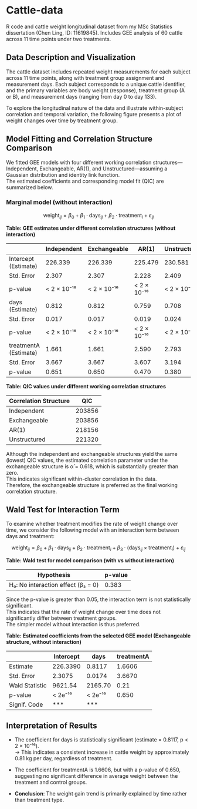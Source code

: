 # Cattle-data
R code and cattle weight longitudinal dataset from my MSc Statistics dissertation (Chen Ling, ID: 11619845). Includes GEE analysis of 60 cattle across 11 time points under two treatments.

## Data Description and Visualization
The cattle dataset includes repeated weight measurements for each subject across 11 time points, along with treatment group assignment and measurement days. Each subject corresponds to a unique cattle identifier, and the primary variables are body weight (response), treatment group (A or B), and measurement days (ranging from day 0 to day 133).  

To explore the longitudinal nature of the data and illustrate within-subject correlation and temporal variation, the following figure presents a plot of weight changes over time by treatment group.

## Model Fitting and Correlation Structure Comparison
We fitted GEE models with four different working correlation structures—Independent, Exchangeable, AR(1), and Unstructured—assuming a Gaussian distribution and identity link function.  
The estimated coefficients and corresponding model fit (QIC) are summarized below.

### Marginal model (without interaction)
$$
\text{weight}_{ij} = \beta_0 + \beta_1 \cdot \text{days}_{ij} + \beta_2 \cdot \text{treatment}_i + \varepsilon_{ij}
$$

**Table: GEE estimates under different correlation structures (without interaction)**

|                         | Independent | Exchangeable | AR(1)  | Unstructured |
|-------------------------|-------------|--------------|--------|--------------|
| Intercept (Estimate)    | 226.339     | 226.339      | 225.479| 230.581      |
| Std. Error              | 2.307       | 2.307        | 2.228  | 2.409        |
| p-value                 | < 2 × 10⁻¹⁶ | < 2 × 10⁻¹⁶ | < 2 × 10⁻¹⁶ | < 2 × 10⁻¹⁶ |
| days (Estimate)         | 0.812       | 0.812        | 0.759  | 0.708        |
| Std. Error              | 0.017       | 0.017        | 0.019  | 0.024        |
| p-value                 | < 2 × 10⁻¹⁶ | < 2 × 10⁻¹⁶ | < 2 × 10⁻¹⁶ | < 2 × 10⁻¹⁶ |
| treatmentA (Estimate)   | 1.661       | 1.661        | 2.590  | 2.793        |
| Std. Error              | 3.667       | 3.667        | 3.607  | 3.194        |
| p-value                 | 0.651       | 0.650        | 0.470  | 0.380        |

**Table: QIC values under different working correlation structures**

| Correlation Structure | QIC    |
|-----------------------|--------|
| Independent           | 203856 |
| Exchangeable          | 203856 |
| AR(1)                 | 218156 |
| Unstructured          | 221320 |

Although the independent and exchangeable structures yield the same (lowest) QIC values, the estimated correlation parameter under the exchangeable structure is α̂ = 0.618, which is substantially greater than zero.  
This indicates significant within-cluster correlation in the data.  
Therefore, the exchangeable structure is preferred as the final working correlation structure.

## Wald Test for Interaction Term
To examine whether treatment modifies the rate of weight change over time, we consider the following model with an interaction term between days and treatment:

$$
\text{weight}_{ij} = \beta_0 + \beta_1 \cdot \text{days}_{ij} + \beta_2 \cdot \text{treatment}_i + \beta_3 \cdot (\text{days}_{ij} \times \text{treatment}_i) + \varepsilon_{ij}
$$

**Table: Wald test for model comparison (with vs without interaction)**

| Hypothesis                              | p-value |
|-----------------------------------------|---------|
| H₀: No interaction effect (β₃ = 0)      | 0.383   |

Since the p-value is greater than 0.05, the interaction term is not statistically significant.  
This indicates that the rate of weight change over time does not significantly differ between treatment groups.  
The simpler model without interaction is thus preferred.

**Table: Estimated coefficients from the selected GEE model (Exchangeable structure, without interaction)**

|                | Intercept | days   | treatmentA |
|----------------|-----------|--------|------------|
| Estimate       | 226.3390  | 0.8117 | 1.6606     |
| Std. Error     | 2.3075    | 0.0174 | 3.6670     |
| Wald Statistic | 9621.54   | 2165.70| 0.21       |
| p-value        | < 2e⁻¹⁶   | < 2e⁻¹⁶| 0.650      |
| Signif. Code   | ***       | ***    |            |

## Interpretation of Results
- The coefficient for days is statistically significant (estimate = 0.8117, p < 2 × 10⁻¹⁶).  
  → This indicates a consistent increase in cattle weight by approximately 0.81 kg per day, regardless of treatment.  

- The coefficient for treatmentA is 1.6606, but with a p-value of 0.650, suggesting no significant difference in average weight between the treatment and control groups.  

- **Conclusion**: The weight gain trend is primarily explained by time rather than treatment type.
